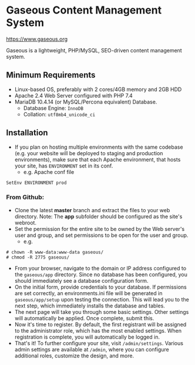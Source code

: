 # Gaseous Content Management System
https://www.gaseous.org

Gaseous is a lightweight, PHP/MySQL, SEO-driven content management system.

## Minimum Requirements
* Linux-based OS, preferably with 2 cores/4GB memory and 2GB HDD
* Apache 2.4 Web Server configured with PHP 7.4
* MariaDB 10.4.14 (or MySQL/Percona equivalent) Database.
  * Database Engine: `InnoDB`
  * Collation: `utf8mb4_unicode_ci`

## Installation
* If you plan on hosting multiple environments with the same codebase (e.g. your website will be deployed to staging and production environments), make sure that each Apache environment, that hosts your site, has `ENVIRONMENT` set in its conf.
  * e.g. Apache conf file

```
SetEnv ENVIRONMENT prod
```

### From Github:
* Clone the latest **master** branch and extract the files to your web directory. Note: The **app** subfolder should be configured as the site's webroot.
* Set the permission for the entire site to be owned by the Web server's user and group, and set permissions to be open for the user and group.
  * e.g.

```
# chown -R www-data:www-data gaseous/
# chmod -R 2775 gaseous/
```

* From your browser, navigate to the domain or IP address configured to the `gaseous/app` directory. Since no database has been configured, you should immediately see a database configuration form.
* On the initial form, provide credentials to your database. If permissions are set correctly, an environments.ini file will be generated in `gaseous/app/setup` upon testing the connection. This will lead you to the next step, which immediately installs the database and tables.
* The next page will take you through some basic settings. Other settings will automatically be applied. Once complete, submit this.
* Now it's time to register. By default, the first registrant will be assigned to the administrator role, which has the most enabled settings. When registration is complete, you will automatically be logged in.
* That's it! To further configure your site, visit `/admin/settings`. Various admin settings are available at `/admin`, where you can configure additional roles, customize the design, and more.
